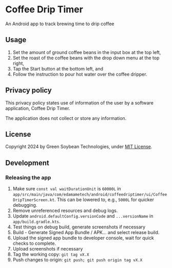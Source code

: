 # Coffee Drip Timer
An Android app to track brewing time to drip coffee

## Usage
1. Set the amount of ground coffee beans in the input box at the top left,
2. Set the roast of the coffee beans with the drop down menu at the top right,
3. Tap the Start button at the bottom left, and
4. Follow the instruction to pour hot water over the coffee dripper.

## Privacy policy
This privacy policy states use of information of the user by a software application, Coffee Drip Timer.

The application does not collect or store any information.

## License
Copyright 2024 by Green Soybean Technologies, under [MIT License](LICENSE).

## Development
### Releasing the app
1. Make sure `const val waitDurationUnit` is `60000L` in `app/src/main/java/com/edamametech/android/coffeedriptimer/ui/CoffeeDripTimerScreen.kt`. This can be lowered to, e.g., `5000L` for quicker debugging.
2. Remove unreferenced resources and debug logs.
3. Update `android.defaultConfig.versionCode` and `...versionName` in `app/build.gradle.kts`.
4. Test things on debug build, generate screenshots if necessary
5. Build - Generate Signed App Bundle / APK... and select release build.
6. Upload the signed app bundle to developer console, wait for quick checks to complete.
7. Upload screenshots if necessary
8. Tag the working copy: `git tag vX.X`
9. Push changes to origin: `git push; git push origin tag vX.X`

